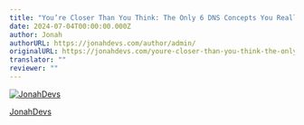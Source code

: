 ```yaml
---
title: "You’re Closer Than You Think: The Only 6 DNS Concepts You Really Need"
date: 2024-07-04T00:00:00.000Z
author: Jonah
authorURL: https://jonahdevs.com/author/admin/
originalURL: https://jonahdevs.com/youre-closer-than-you-think-the-only-6-dns-concepts-you-really-need/
translator: ""
reviewer: ""
---
```


 [![JonahDevs](https://jonahdevs.com/wp-content/uploads/2024/05/cropped-jdicon.png)][1]

<!-- more -->

[JonahDevs][2]

[1]: https://jonahdevs.com/
[2]: https://jonahdevs.com